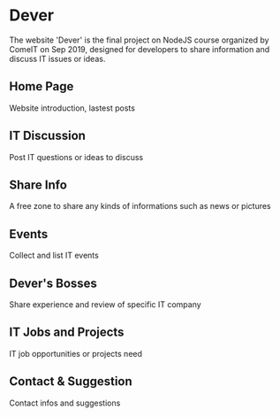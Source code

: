 # Dever
The website 'Dever' is the final project on NodeJS course organized by ComeIT on Sep 2019, designed for developers to share information and discuss IT issues or ideas.
## Home Page
Website introduction, lastest posts
## IT Discussion
Post IT questions or ideas to discuss
## Share Info
A free zone to share any kinds of informations such as news or pictures
## Events
Collect and list IT events 
## Dever's Bosses
Share experience and review of specific IT company
## IT Jobs and Projects
IT job opportunities or projects need
## Contact & Suggestion
Contact infos and suggestions